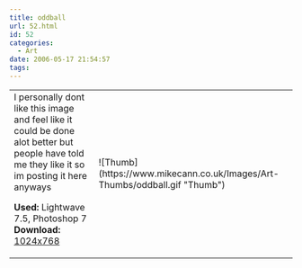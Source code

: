 ```yaml
---
title: oddball
url: 52.html
id: 52
categories:
  - Art
date: 2006-05-17 21:54:57
tags:
---
```


<table width="100%" cellspacing="0" cellpadding="0" border="0">
<tr>
<td>I personally dont like this image and feel like it could be done alot better but people have told me they like it so im posting it here anyways

<span style="font-weight: bold">Used:</span> Lightwave 7.5, Photoshop 7
<span style="font-weight: bold">Download:</span> [1024x768](https://www.mikecann.co.uk/Images/Art-Full/oddball.jpg)</td>

<td>![Thumb](https://www.mikecann.co.uk/Images/Art-Thumbs/oddball.gif "Thumb")</td>
</tr>
</table>

